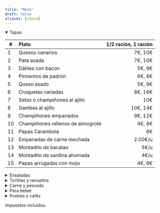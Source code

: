 ```yaml
---
title: "Menú"
draft: false
aliases: [/menu]
---
```


<details open>
<summary>Tapas</summary>

| # | Plato | 1/2 ración, 1 ración |
| --- | :--- | ---: |
| 1 | Quesos canarios | 7€, 10€|
| 2 | Pata asada | 7€, 10€|
| 3 | Dátiles con bacon | 5€, 9€|
| 4 | Pimientos de padrón | 6€, 8€|
| 5 | Queso asado | 5€, 9€|
| 6 | Croquetas variadas | 8€, 16€|
| 7 | Setas o champiñones al ajillo | 10€|
| 8 | Gambas al ajillo | 10€, 14€|
| 9 | Champiñones empanados | 9€, 12€|
| 10 | Champiñones rellenos de almogrote | 4€, 8€|
| 11 | Papas Carambola | 6€ |
| 12 | Empanadas de carne mechada | 2.00€/u|
| 13 | Montadito de bacalao | 5€/u|
| 14 | Montadito de sardina ahumada | 4€/u|
| 15 | Papas arrugadas con mojo | 4€, 6€|


</details>

<details>
<summary>Ensaladas</summary>

| # | Plato | 1/2 ración, 1 ración |
|---|---|---:|
| 17 | Ensalada de la casa | 9€, 14€|
| 18 | Ensalada de tomate, boquerones y aguacate | 10€|

</details>

<details>
<summary>Tortillas y revueltos</summary>

| # | Plato | 1/2 ración, 1 ración |
|---|---|---:|
| 20 | Revuelto de la casa | 9€|
| 21 | Revuelto de setas y gambas | 11€|
| 22 | Tortilla canaria | 8€, 11€|
| 23 | Tortilla de ajo | 5€|
| 24 | Tortilla española | 5€, 7€|
| 25 | Tortilla de embutidos | 6€, 8€|
| 26 | Tortilla de bacalao | 8€, 11€|

</details>

<details>
<summary>Carne y pescado</summary>

| # | Plato | 1/2 ración, 1 ración |
|---|:---|---:|
| 30 | Bubango relleno de atún o carne | 8.50€/u|
| 31 | Pimiento relleno de atún o carne | 8.50€/u|
| 32 | Moussaka | 8.50€/u|
| 33 | Solomillo troceado al ajillo| 15€, 19€|
| 34 | Solomillo troceado a la Cocacola| 16€, 21€|
| 35 | Solomillo troceado con gambas| 17€, 23€|
| 36 | Albóndigas | 9€|
| 37 | Carne en salsa| 9€, 14€|
| 39 | Delicias de pollo al ajillo| 8€, 11€|
| 40 | Conejo frito| 10€|

</details>

<details>
<summary>Para beber</summary>

## Vinos

<center>Tintos</center>

| # | Producto | Precio |
| --- | ---|---:|
| 50 | Vino tinto a granel  | 1/4 2.50€, 1/2 5€|
| 51 | Finca antigua  | copa 2.50€, 12€|
| 56 | Tajinaste tinto  | copa 3€, 14€|
| 57 | Cantaperdices (Ribera del Duero)  | 17€|
| 58 | Viernes (Bierzo)  | 17€|
| 59 | Pergamino Crianza (Rioja)  | 17€|


<center>Blancos</center>

| # | Producto | Precio |
| --- | ---|---:|
| 60 | Vino blanco seco a granel  | 1/4 2.50€, 1/2 5€|
| 61 | Vino blanco afrutado a granel | 1/4 2.50€, 1/2 5€|
| 62 | Brumas de Ayoza Afrutado | 16€|
| 63 | Brumas de Ayoza Seco | 16€|
| 65 | Ari Goitia Rueda Verdejo | copa 2.50€, 11€|
| 66 | Calius blanco seco| 17€|

## Cervezas

| # | Producto | Precio |
|---|---|---:|
| 70 | De grifo | caña 1.50€, 1906 3.50€|
| 71 | Dorada pilsen o especial  | 1.50€|
| 72 | Dorada sin o Tropical limón | 1.50€|
| 73 | Dorada especial roja o Tropical 1924 | 2€|
| 74 | 1906 Especial o Red Vintage | 3€|
| 75 | 1906 Black coupage o Irish Red Ale | 3.50€|
| 76 | Manila IPL | 3€|
| 77 | Estrella de galicia 0,0 | 3.50€|


## Otras bebidas

| # | Producto | Precio |
|---|:---|---:|
| 80 | Agua |  1/2l 1.20€, 1l 2€|
| 81 | Agua con gas |  1/2l 1.20€|
| 82 | Refrescos |  1.50€|

</details>

<details>
<summary>Postres y cafés</summary>

| # | Producto | Precio |
|---|:---|---:|
| 90 | Flanes caseros|  4€|
| 91 | Tartas caseras|  4.20€|
| 92 | Café solo o infusiones|  1.20€|
| 93 | Cortados |  1.50€|
| 94 | Café con leche |  2.00€|

</details>

Impuestos incluidos.